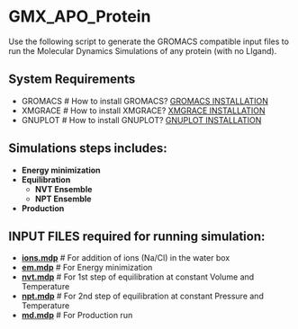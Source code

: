 # GMX_APO_Protein

Use the following script to generate the GROMACS compatible input files to run the Molecular Dynamics Simulations of any protein (with no LIgand).

## System Requirements
- GROMACS # How to install GROMACS? <a href="https://manual.gromacs.org/documentation/current/install-guide/index.html" target="_blank">GROMACS INSTALLATION</a><br>
- XMGRACE # How to install XMGRACE? <a href="https://github.com/ma-laforge/HowTo/blob/master/grace/grace_install.md" target="_blank">XMGRACE INSTALLATION</a><br>
- GNUPLOT # How to install GNUPLOT? <a href="http://www.gnuplot.info/" target="_blank">GNUPLOT INSTALLATION</a><br>

## Simulations steps includes:
- **Energy minimization** <br>
- **Equilibration** <br>
  - **NVT Ensemble** <br>
  - **NPT Ensemble** <br>
- **Production** <br>

## INPUT FILES required for running simulation:
- **<a href="https://github.com/mangeshdamre/GMX_APO_Protein/blob/main/mdp/ions.mdp" target="_blank">ions.mdp</a>** # For addition of ions (Na/Cl) in the water box <br>
- **<a href="https://github.com/mangeshdamre/GMX_APO_Protein/blob/main/mdp/em.mdp" target="_blank">em.mdp</a>**   # For Energy minimization <br>
- **<a href="https://github.com/mangeshdamre/GMX_APO_Protein/blob/main/mdp/nvt.mdp" target="_blank">nvt.mdp</a>**  # For 1st step of equilibration at constant Volume and Temperature <br>
- **<a href="https://github.com/mangeshdamre/GMX_APO_Protein/blob/main/mdp/npt.mdp" target="_blank">npt.mdp</a>**  # For 2nd step of equilibration at constant Pressure and Temperature <br>
- **<a href="https://github.com/mangeshdamre/GMX_APO_Protein/blob/main/mdp/md.mdp" target="_blank">md.mdp</a>**   # For Production run <br>

